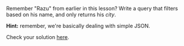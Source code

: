 
Remember "Razu" from earlier in this lesson? Write a query that filters based on his name, and only returns his _city_.

  

**Hint:** remember, we're basically dealing with simple JSON.

  

Check your solution [here](https://codepen.io/ElevationPen/pen/XLdWeg?editors=0010).
